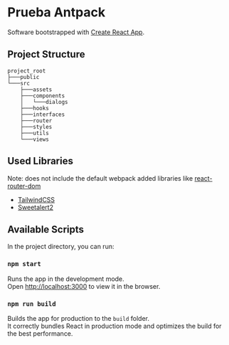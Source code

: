 # Prueba Antpack

Software bootstrapped with [Create React App](https://github.com/facebook/create-react-app).

## Project Structure

```
project_root
├───public
└───src
    ├───assets
    ├───components
    │   └───dialogs
    ├───hooks
    ├───interfaces
    ├───router
    ├───styles
    ├───utils
    └───views
```

## Used Libraries

Note: does not include the default webpack added libraries like [react-router-dom](https://github.com/remix-run/react-router)

- [TailwindCSS](https://tailwindcss.com/)
- [Sweetalert2](https://sweetalert2.github.io/)

## Available Scripts

In the project directory, you can run:

### `npm start`

Runs the app in the development mode.\
Open [http://localhost:3000](http://localhost:3000) to view it in the browser.

### `npm run build`

Builds the app for production to the `build` folder.\
It correctly bundles React in production mode and optimizes the build for the best performance.
